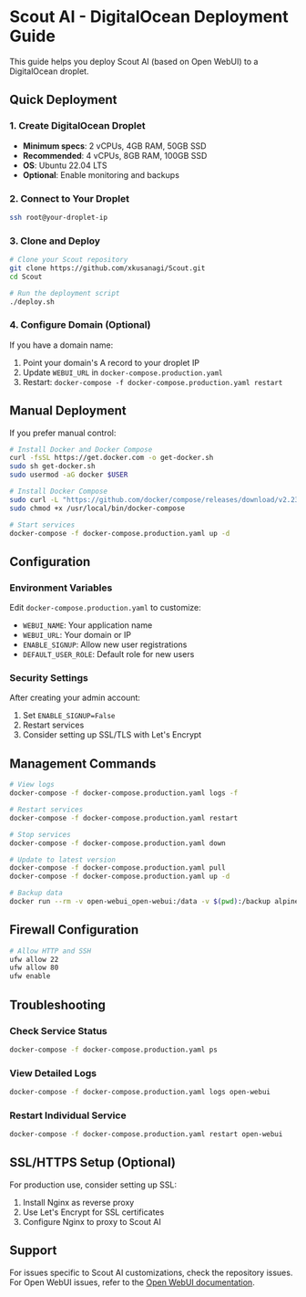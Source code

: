 # Scout AI - DigitalOcean Deployment Guide

This guide helps you deploy Scout AI (based on Open WebUI) to a DigitalOcean droplet.

## Quick Deployment

### 1. Create DigitalOcean Droplet
- **Minimum specs**: 2 vCPUs, 4GB RAM, 50GB SSD
- **Recommended**: 4 vCPUs, 8GB RAM, 100GB SSD
- **OS**: Ubuntu 22.04 LTS
- **Optional**: Enable monitoring and backups

### 2. Connect to Your Droplet
```bash
ssh root@your-droplet-ip
```

### 3. Clone and Deploy
```bash
# Clone your Scout repository
git clone https://github.com/xkusanagi/Scout.git
cd Scout

# Run the deployment script
./deploy.sh
```

### 4. Configure Domain (Optional)
If you have a domain name:
1. Point your domain's A record to your droplet IP
2. Update `WEBUI_URL` in `docker-compose.production.yaml`
3. Restart: `docker-compose -f docker-compose.production.yaml restart`

## Manual Deployment

If you prefer manual control:

```bash
# Install Docker and Docker Compose
curl -fsSL https://get.docker.com -o get-docker.sh
sudo sh get-docker.sh
sudo usermod -aG docker $USER

# Install Docker Compose
sudo curl -L "https://github.com/docker/compose/releases/download/v2.23.0/docker-compose-$(uname -s)-$(uname -m)" -o /usr/local/bin/docker-compose
sudo chmod +x /usr/local/bin/docker-compose

# Start services
docker-compose -f docker-compose.production.yaml up -d
```

## Configuration

### Environment Variables

Edit `docker-compose.production.yaml` to customize:

- `WEBUI_NAME`: Your application name
- `WEBUI_URL`: Your domain or IP
- `ENABLE_SIGNUP`: Allow new user registrations
- `DEFAULT_USER_ROLE`: Default role for new users

### Security Settings

After creating your admin account:
1. Set `ENABLE_SIGNUP=False`
2. Restart services
3. Consider setting up SSL/TLS with Let's Encrypt

## Management Commands

```bash
# View logs
docker-compose -f docker-compose.production.yaml logs -f

# Restart services
docker-compose -f docker-compose.production.yaml restart

# Stop services
docker-compose -f docker-compose.production.yaml down

# Update to latest version
docker-compose -f docker-compose.production.yaml pull
docker-compose -f docker-compose.production.yaml up -d

# Backup data
docker run --rm -v open-webui_open-webui:/data -v $(pwd):/backup alpine tar czf /backup/scout-backup-$(date +%Y%m%d).tar.gz -C /data .
```

## Firewall Configuration

```bash
# Allow HTTP and SSH
ufw allow 22
ufw allow 80
ufw enable
```

## Troubleshooting

### Check Service Status
```bash
docker-compose -f docker-compose.production.yaml ps
```

### View Detailed Logs
```bash
docker-compose -f docker-compose.production.yaml logs open-webui
```

### Restart Individual Service
```bash
docker-compose -f docker-compose.production.yaml restart open-webui
```

## SSL/HTTPS Setup (Optional)

For production use, consider setting up SSL:

1. Install Nginx as reverse proxy
2. Use Let's Encrypt for SSL certificates
3. Configure Nginx to proxy to Scout AI

## Support

For issues specific to Scout AI customizations, check the repository issues.
For Open WebUI issues, refer to the [Open WebUI documentation](https://docs.openwebui.com/).